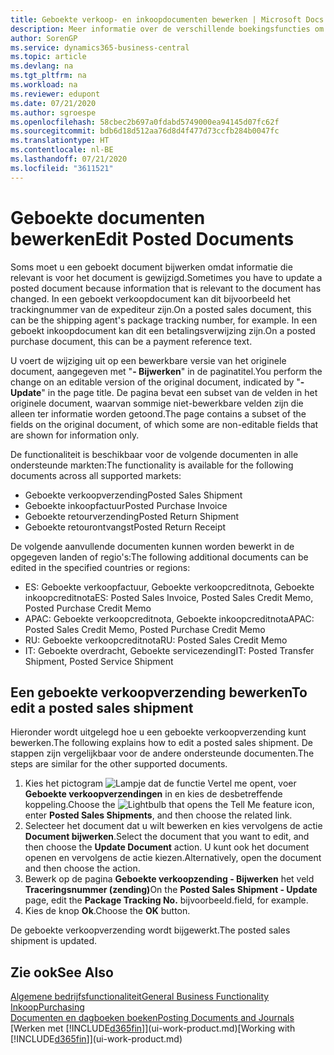 ```yaml
---
title: Geboekte verkoop- en inkoopdocumenten bewerken | Microsoft Docs
description: Meer informatie over de verschillende boekingsfuncties om inkoopdocumenten te boeken en hoe u geboekte documenten kunt bijwerken.
author: SorenGP
ms.service: dynamics365-business-central
ms.topic: article
ms.devlang: na
ms.tgt_pltfrm: na
ms.workload: na
ms.reviewer: edupont
ms.date: 07/21/2020
ms.author: sgroespe
ms.openlocfilehash: 58cbec2b697a0fdabd5749000ea94145d07fc62f
ms.sourcegitcommit: bdb6d18d512aa76d8d4f477d73ccfb284b0047fc
ms.translationtype: HT
ms.contentlocale: nl-BE
ms.lasthandoff: 07/21/2020
ms.locfileid: "3611521"
---
```

# <a name="edit-posted-documents"></a><span data-ttu-id="9332b-103">Geboekte documenten bewerken</span><span class="sxs-lookup"><span data-stu-id="9332b-103">Edit Posted Documents</span></span>

<span data-ttu-id="9332b-104">Soms moet u een geboekt document bijwerken omdat informatie die relevant is voor het document is gewijzigd.</span><span class="sxs-lookup"><span data-stu-id="9332b-104">Sometimes you have to update a posted document because information that is relevant to the document has changed.</span></span> <span data-ttu-id="9332b-105">In een geboekt verkoopdocument kan dit bijvoorbeeld het trackingnummer van de expediteur zijn.</span><span class="sxs-lookup"><span data-stu-id="9332b-105">On a posted sales document, this can be the shipping agent's package tracking number, for example.</span></span> <span data-ttu-id="9332b-106">In een geboekt inkoopdocument kan dit een betalingsverwijzing zijn.</span><span class="sxs-lookup"><span data-stu-id="9332b-106">On a posted purchase document, this can be a payment reference text.</span></span>

<span data-ttu-id="9332b-107">U voert de wijziging uit op een bewerkbare versie van het originele document, aangegeven met "**- Bijwerken**" in de paginatitel.</span><span class="sxs-lookup"><span data-stu-id="9332b-107">You perform the change on an editable version of the original document, indicated by "**- Update**" in the page title.</span></span> <span data-ttu-id="9332b-108">De pagina bevat een subset van de velden in het originele document, waarvan sommige niet-bewerkbare velden zijn die alleen ter informatie worden getoond.</span><span class="sxs-lookup"><span data-stu-id="9332b-108">The page contains a subset of the fields on the original document, of which some are non-editable fields that are shown for information only.</span></span>

<span data-ttu-id="9332b-109">De functionaliteit is beschikbaar voor de volgende documenten in alle ondersteunde markten:</span><span class="sxs-lookup"><span data-stu-id="9332b-109">The functionality is available for the following documents across all supported markets:</span></span>

- <span data-ttu-id="9332b-110">Geboekte verkoopverzending</span><span class="sxs-lookup"><span data-stu-id="9332b-110">Posted Sales Shipment</span></span>
- <span data-ttu-id="9332b-111">Geboekte inkoopfactuur</span><span class="sxs-lookup"><span data-stu-id="9332b-111">Posted Purchase Invoice</span></span>
- <span data-ttu-id="9332b-112">Geboekte retourverzending</span><span class="sxs-lookup"><span data-stu-id="9332b-112">Posted Return Shipment</span></span>
- <span data-ttu-id="9332b-113">Geboekte retourontvangst</span><span class="sxs-lookup"><span data-stu-id="9332b-113">Posted Return Receipt</span></span>

<span data-ttu-id="9332b-114">De volgende aanvullende documenten kunnen worden bewerkt in de opgegeven landen of regio's:</span><span class="sxs-lookup"><span data-stu-id="9332b-114">The following additional documents can be edited in the specified countries or regions:</span></span>

- <span data-ttu-id="9332b-115">ES: Geboekte verkoopfactuur, Geboekte verkoopcreditnota, Geboekte inkoopcreditnota</span><span class="sxs-lookup"><span data-stu-id="9332b-115">ES: Posted Sales Invoice, Posted Sales Credit Memo, Posted Purchase Credit Memo</span></span>
- <span data-ttu-id="9332b-116">APAC: Geboekte verkoopcreditnota, Geboekte inkoopcreditnota</span><span class="sxs-lookup"><span data-stu-id="9332b-116">APAC: Posted Sales Credit Memo, Posted Purchase Credit Memo</span></span>
- <span data-ttu-id="9332b-117">RU: Geboekte verkoopcreditnota</span><span class="sxs-lookup"><span data-stu-id="9332b-117">RU: Posted Sales Credit Memo</span></span>
- <span data-ttu-id="9332b-118">IT: Geboekte overdracht, Geboekte servicezending</span><span class="sxs-lookup"><span data-stu-id="9332b-118">IT: Posted Transfer Shipment, Posted Service Shipment</span></span>

## <a name="to-edit-a-posted-sales-shipment"></a><span data-ttu-id="9332b-119">Een geboekte verkoopverzending bewerken</span><span class="sxs-lookup"><span data-stu-id="9332b-119">To edit a posted sales shipment</span></span>

<span data-ttu-id="9332b-120">Hieronder wordt uitgelegd hoe u een geboekte verkoopverzending kunt bewerken.</span><span class="sxs-lookup"><span data-stu-id="9332b-120">The following explains how to edit a posted sales shipment.</span></span> <span data-ttu-id="9332b-121">De stappen zijn vergelijkbaar voor de andere ondersteunde documenten.</span><span class="sxs-lookup"><span data-stu-id="9332b-121">The steps are similar for the other supported documents.</span></span>

1. <span data-ttu-id="9332b-122">Kies het pictogram ![Lampje dat de functie Vertel me opent](media/ui-search/search_small.png "Vertel me wat u wilt doen"), voer **Geboekte verkoopverzendingen** in en kies de desbetreffende koppeling.</span><span class="sxs-lookup"><span data-stu-id="9332b-122">Choose the ![Lightbulb that opens the Tell Me feature](media/ui-search/search_small.png "Tell me what you want to do") icon, enter **Posted Sales Shipments**, and then choose the related link.</span></span>
2. <span data-ttu-id="9332b-123">Selecteer het document dat u wilt bewerken en kies vervolgens de actie **Document bijwerken**.</span><span class="sxs-lookup"><span data-stu-id="9332b-123">Select the document that you want to edit, and then choose the **Update Document** action.</span></span> <span data-ttu-id="9332b-124">U kunt ook het document openen en vervolgens de actie kiezen.</span><span class="sxs-lookup"><span data-stu-id="9332b-124">Alternatively, open the document and then choose the action.</span></span>
3. <span data-ttu-id="9332b-125">Bewerk op de pagina **Geboekte verkoopzending - Bijwerken** het veld **Traceringsnummer (zending)**</span><span class="sxs-lookup"><span data-stu-id="9332b-125">On the **Posted Sales Shipment - Update** page, edit the **Package Tracking No.**</span></span> <span data-ttu-id="9332b-126">bijvoorbeeld.</span><span class="sxs-lookup"><span data-stu-id="9332b-126">field, for example.</span></span>
4. <span data-ttu-id="9332b-127">Kies de knop **Ok**.</span><span class="sxs-lookup"><span data-stu-id="9332b-127">Choose the **OK** button.</span></span>

<span data-ttu-id="9332b-128">De geboekte verkoopverzending wordt bijgewerkt.</span><span class="sxs-lookup"><span data-stu-id="9332b-128">The posted sales shipment is updated.</span></span>

## <a name="see-also"></a><span data-ttu-id="9332b-129">Zie ook</span><span class="sxs-lookup"><span data-stu-id="9332b-129">See Also</span></span>

[<span data-ttu-id="9332b-130">Algemene bedrijfsfunctionaliteit</span><span class="sxs-lookup"><span data-stu-id="9332b-130">General Business Functionality</span></span>](ui-across-business-areas.md)  
[<span data-ttu-id="9332b-131">Inkoop</span><span class="sxs-lookup"><span data-stu-id="9332b-131">Purchasing</span></span>](purchasing-manage-purchasing.md)  
[<span data-ttu-id="9332b-132">Documenten en dagboeken boeken</span><span class="sxs-lookup"><span data-stu-id="9332b-132">Posting Documents and Journals</span></span>](ui-post-documents-journals.md)  
<span data-ttu-id="9332b-133">[Werken met [!INCLUDE[d365fin](includes/d365fin_md.md)]](ui-work-product.md)</span><span class="sxs-lookup"><span data-stu-id="9332b-133">[Working with [!INCLUDE[d365fin](includes/d365fin_md.md)]](ui-work-product.md)</span></span>  
